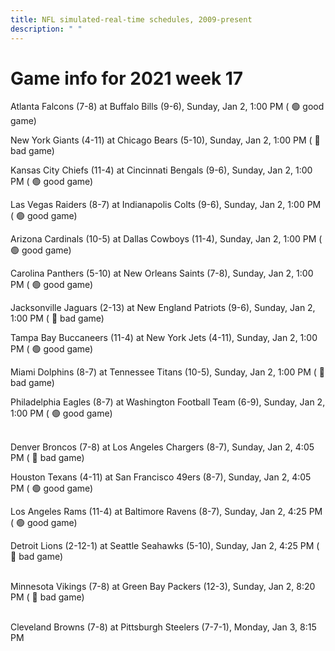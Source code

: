 ```yaml
---
title: NFL simulated-real-time schedules, 2009-present
description: " "
---
```


# Game info for 2021 week 17

Atlanta Falcons (7-8) at Buffalo Bills (9-6), Sunday, Jan 2, 1:00 PM (	:green_circle: good game)

New York Giants (4-11) at Chicago Bears (5-10), Sunday, Jan 2, 1:00 PM (	:red_circle: bad game)

Kansas City Chiefs (11-4) at Cincinnati Bengals (9-6), Sunday, Jan 2, 1:00 PM (	:green_circle: good game)

Las Vegas Raiders (8-7) at Indianapolis Colts (9-6), Sunday, Jan 2, 1:00 PM (	:green_circle: good game)

Arizona Cardinals (10-5) at Dallas Cowboys (11-4), Sunday, Jan 2, 1:00 PM (	:green_circle: good game)

Carolina Panthers (5-10) at New Orleans Saints (7-8), Sunday, Jan 2, 1:00 PM (	:green_circle: good game)

Jacksonville Jaguars (2-13) at New England Patriots (9-6), Sunday, Jan 2, 1:00 PM (	:red_circle: bad game)

Tampa Bay Buccaneers (11-4) at New York Jets (4-11), Sunday, Jan 2, 1:00 PM (	:green_circle: good game)

Miami Dolphins (8-7) at Tennessee Titans (10-5), Sunday, Jan 2, 1:00 PM (	:red_circle: bad game)

Philadelphia Eagles (8-7) at Washington Football Team (6-9), Sunday, Jan 2, 1:00 PM (	:green_circle: good game)

<br/>Denver Broncos (7-8) at Los Angeles Chargers (8-7), Sunday, Jan 2, 4:05 PM (	:red_circle: bad game)

Houston Texans (4-11) at San Francisco 49ers (8-7), Sunday, Jan 2, 4:05 PM (	:green_circle: good game)

Los Angeles Rams (11-4) at Baltimore Ravens (8-7), Sunday, Jan 2, 4:25 PM (	:green_circle: good game)

Detroit Lions (2-12-1) at Seattle Seahawks (5-10), Sunday, Jan 2, 4:25 PM (	:red_circle: bad game)

<br/>Minnesota Vikings (7-8) at Green Bay Packers (12-3), Sunday, Jan 2, 8:20 PM (	:red_circle: bad game)

<br/>Cleveland Browns (7-8) at Pittsburgh Steelers (7-7-1), Monday, Jan 3, 8:15 PM

